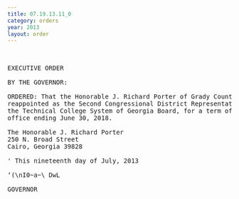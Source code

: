 ```yaml
---
title: 07.19.13.11_0
category: orders
year: 2013
layout: order
---
```


<pre> 

EXECUTIVE ORDER

BY THE GOVERNOR:

ORDERED: That the Honorable J. Richard Porter of Grady County, Georgia, is
reappointed as the Second Congressional District Representative on
the Technical College System of Georgia Board, for a term of
office ending June 30, 2018.

The Honorable J. Richard Porter
250 N. Broad Street
Cairo, Georgia 39828

' This nineteenth day of July, 2013

‘(\nI0~a~\ DwL

GOVERNOR

</pre>
